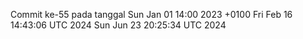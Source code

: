 Commit ke-55 pada tanggal Sun Jan 01 14:00 2023 +0100
Fri Feb 16 14:43:06 UTC 2024
Sun Jun 23 20:25:34 UTC 2024
